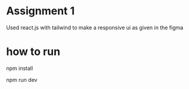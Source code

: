 # Assignment 1

Used react.js with tailwind to make a responsive ui as given in the figma

# how to run

npm install

npm run dev